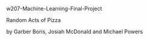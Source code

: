w207-Machine-Learning-Final-Project

Random Acts of Pizza

by Garber Boris, Josiah McDonald and Michael Powers
